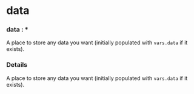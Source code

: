 # data

### data : \*

A place to store any data you want (initially populated with `vars.data` if it exists).

### Details[​](#details "Direct link to Details")

A place to store any data you want (initially populated with `vars.data` if it exists).
